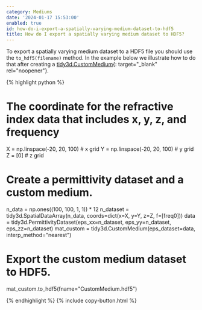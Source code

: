 ```yaml
---
category: Mediums
date: '2024-01-17 15:53:00'
enabled: true
id: how-do-i-export-a-spatially-varying-medium-dataset-to-hdf5
title: How do I export a spatially varying medium dataset to HDF5?
---
```


To export a spatially varying medium dataset to a HDF5 file you should use the `to_hdf5(filename)` method. In the example below we illustrate how to do that after creating a [tidy3d.CustomMedium](https://docs.flexcompute.com/projects/tidy3d/en/latest/_autosummary/tidy3d.CustomMedium.html#tidy3d.CustomMedium){: target="_blank" rel="noopener"}.

<div markdown class="code-snippet">{% highlight python %}

# The coordinate for the refractive index data that includes x, y, z, and frequency
X = np.linspace(-20, 20, 100)  # x grid
Y = np.linspace(-20, 20, 100)  # y grid
Z = [0]  # z grid

# Create a permittivity dataset and a custom medium.
n_data = np.ones((100, 100, 1, 1)) * 12
n_dataset = tidy3d.SpatialDataArray(n_data, coords=dict(x=X, y=Y, z=Z, f=[freq0]))
data = tidy3d.PermittivityDataset(eps_xx=n_dataset, eps_yy=n_dataset, eps_zz=n_dataset)
mat_custom = tidy3d.CustomMedium(eps_dataset=data, interp_method="nearest")

# Export the custom medium dataset to HDF5.
mat_custom.to_hdf5(fname="CustomMedium.hdf5")

{% endhighlight %}
{% include copy-button.html %}</div>